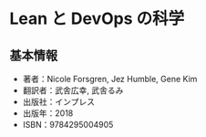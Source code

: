 # Lean と DevOps の科学

## 基本情報
- 著者：Nicole Forsgren, Jez Humble, Gene Kim
- 翻訳者：武舎広幸, 武舎るみ
- 出版社：インプレス
- 出版年：2018
- ISBN：9784295004905
